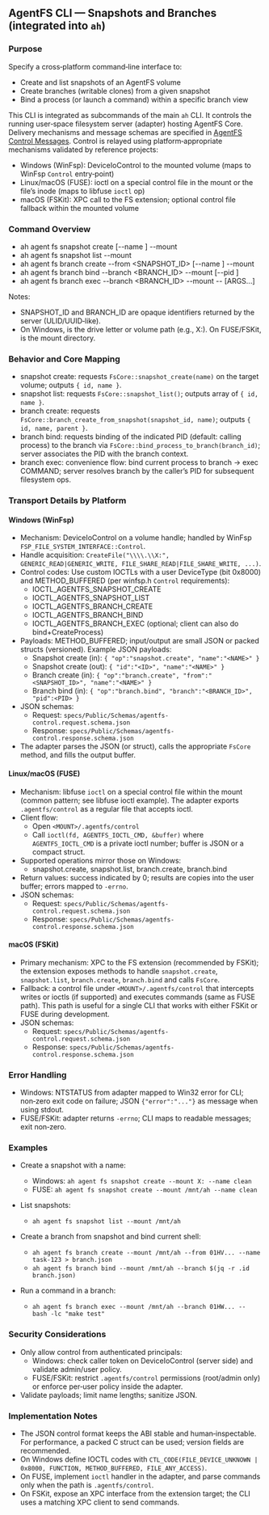 ## AgentFS CLI — Snapshots and Branches (integrated into `ah`)

### Purpose

Specify a cross‑platform command‑line interface to:

- Create and list snapshots of an AgentFS volume
- Create branches (writable clones) from a given snapshot
- Bind a process (or launch a command) within a specific branch view

This CLI is integrated as subcommands of the main `ah` CLI. It controls the running user‑space filesystem server (adapter) hosting AgentFS Core. Delivery mechanisms and message schemas are specified in [AgentFS Control Messages](AgentFS%20Control%20Messages.md). Control is relayed using platform‑appropriate mechanisms validated by reference projects:

- Windows (WinFsp): DeviceIoControl to the mounted volume (maps to WinFsp `Control` entry‑point)
- Linux/macOS (FUSE): ioctl on a special control file in the mount or the file’s inode (maps to libfuse `ioctl` op)
- macOS (FSKit): XPC call to the FS extension; optional control file fallback within the mounted volume

### Command Overview

- ah agent fs snapshot create [--name <NAME>] --mount <MOUNT>
- ah agent fs snapshot list --mount <MOUNT>
- ah agent fs branch create --from <SNAPSHOT_ID> [--name <NAME>] --mount <MOUNT>
- ah agent fs branch bind --branch <BRANCH_ID> --mount <MOUNT> [--pid <PID>]
- ah agent fs branch exec --branch <BRANCH_ID> --mount <MOUNT> -- <COMMAND> [ARGS...]

Notes:

- SNAPSHOT_ID and BRANCH_ID are opaque identifiers returned by the server (ULID/UUID‑like).
- On Windows, <MOUNT> is the drive letter or volume path (e.g., X:). On FUSE/FSKit, <MOUNT> is the mount directory.

### Behavior and Core Mapping

- snapshot create: requests `FsCore::snapshot_create(name)` on the target volume; outputs `{ id, name }`.
- snapshot list: requests `FsCore::snapshot_list()`; outputs array of `{ id, name }`.
- branch create: requests `FsCore::branch_create_from_snapshot(snapshot_id, name)`; outputs `{ id, name, parent }`.
- branch bind: requests binding of the indicated PID (default: calling process) to the branch via `FsCore::bind_process_to_branch(branch_id)`; server associates the PID with the branch context.
- branch exec: convenience flow: bind current process to branch → exec COMMAND; server resolves branch by the caller’s PID for subsequent filesystem ops.

### Transport Details by Platform

#### Windows (WinFsp)

- Mechanism: DeviceIoControl on a volume handle; handled by WinFsp `FSP_FILE_SYSTEM_INTERFACE::Control`.
- Handle acquisition: `CreateFile("\\\\.\\X:", GENERIC_READ|GENERIC_WRITE, FILE_SHARE_READ|FILE_SHARE_WRITE, ...)`.
- Control codes: Use custom IOCTLs with a user DeviceType (bit 0x8000) and METHOD_BUFFERED (per winfsp.h `Control` requirements):
  - IOCTL_AGENTFS_SNAPSHOT_CREATE
  - IOCTL_AGENTFS_SNAPSHOT_LIST
  - IOCTL_AGENTFS_BRANCH_CREATE
  - IOCTL_AGENTFS_BRANCH_BIND
  - IOCTL_AGENTFS_BRANCH_EXEC (optional; client can also do bind+CreateProcess)
- Payloads: METHOD_BUFFERED; input/output are small JSON or packed structs (versioned). Example JSON payloads:
  - Snapshot create (in): `{ "op":"snapshot.create", "name":"<NAME>" }`
  - Snapshot create (out): `{ "id":"<ID>", "name":"<NAME>" }`
  - Branch create (in): `{ "op":"branch.create", "from":"<SNAPSHOT_ID>", "name":"<NAME>" }`
  - Branch bind (in): `{ "op":"branch.bind", "branch":"<BRANCH_ID>", "pid":<PID> }`
- JSON schemas:
  - Request: `specs/Public/Schemas/agentfs-control.request.schema.json`
  - Response: `specs/Public/Schemas/agentfs-control.response.schema.json`
- The adapter parses the JSON (or struct), calls the appropriate `FsCore` method, and fills the output buffer.

#### Linux/macOS (FUSE)

- Mechanism: libfuse `ioctl` on a special control file within the mount (common pattern; see libfuse ioctl example). The adapter exports `.agentfs/control` as a regular file that accepts ioctl.
- Client flow:
  - Open `<MOUNT>/.agentfs/control`
  - Call `ioctl(fd, AGENTFS_IOCTL_CMD, &buffer)` where `AGENTFS_IOCTL_CMD` is a private ioctl number; buffer is JSON or a compact struct.
- Supported operations mirror those on Windows:
  - snapshot.create, snapshot.list, branch.create, branch.bind
- Return values: success indicated by 0; results are copies into the user buffer; errors mapped to `-errno`.
- JSON schemas:
  - Request: `specs/Public/Schemas/agentfs-control.request.schema.json`
  - Response: `specs/Public/Schemas/agentfs-control.response.schema.json`

#### macOS (FSKit)

- Primary mechanism: XPC to the FS extension (recommended by FSKit); the extension exposes methods to handle `snapshot.create`, `snapshot.list`, `branch.create`, `branch.bind` and calls `FsCore`.
- Fallback: a control file under `<MOUNT>/.agentfs/control` that intercepts writes or ioctls (if supported) and executes commands (same as FUSE path). This path is useful for a single CLI that works with either FSKit or FUSE during development.
- JSON schemas:
  - Request: `specs/Public/Schemas/agentfs-control.request.schema.json`
  - Response: `specs/Public/Schemas/agentfs-control.response.schema.json`

### Error Handling

- Windows: NTSTATUS from adapter mapped to Win32 error for CLI; non‑zero exit code on failure; JSON `{"error":"..."}` as message when using stdout.
- FUSE/FSKit: adapter returns `-errno`; CLI maps to readable messages; exit non‑zero.

### Examples

- Create a snapshot with a name:
  - Windows: `ah agent fs snapshot create --mount X: --name clean`
  - FUSE: `ah agent fs snapshot create --mount /mnt/ah --name clean`

- List snapshots:
  - `ah agent fs snapshot list --mount /mnt/ah`

- Create a branch from snapshot and bind current shell:
  - `ah agent fs branch create --mount /mnt/ah --from 01HV... --name task-123 > branch.json`
  - `ah agent fs branch bind --mount /mnt/ah --branch $(jq -r .id branch.json)`

- Run a command in a branch:
  - `ah agent fs branch exec --mount /mnt/ah --branch 01HW... -- bash -lc "make test"`

### Security Considerations

- Only allow control from authenticated principals:
  - Windows: check caller token on DeviceIoControl (server side) and validate admin/user policy.
  - FUSE/FSKit: restrict `.agentfs/control` permissions (root/admin only) or enforce per‑user policy inside the adapter.
- Validate payloads; limit name lengths; sanitize JSON.

### Implementation Notes

- The JSON control format keeps the ABI stable and human‑inspectable. For performance, a packed C struct can be used; version fields are recommended.
- On Windows define IOCTL codes with `CTL_CODE(FILE_DEVICE_UNKNOWN | 0x8000, FUNCTION, METHOD_BUFFERED, FILE_ANY_ACCESS)`.
- On FUSE, implement `ioctl` handler in the adapter, and parse commands only when the path is `.agentfs/control`.
- On FSKit, expose an XPC interface from the extension target; the CLI uses a matching XPC client to send commands.
